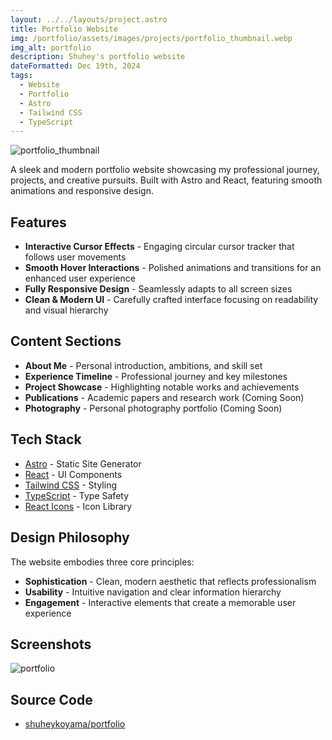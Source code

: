 ```yaml
---
layout: ../../layouts/project.astro
title: Portfolio Website
img: /portfolio/assets/images/projects/portfolio_thumbnail.webp
img_alt: portfolio
description: Shuhey's portfolio website
dateFormatted: Dec 19th, 2024
tags:
  - Website
  - Portfolio
  - Astro
  - Tailwind CSS
  - TypeScript
---
```


![portfolio_thumbnail](/portfolio/assets/images/projects/portfolio_thumbnail.webp)

A sleek and modern portfolio website showcasing my professional journey, projects, and creative pursuits. Built with Astro and React, featuring smooth animations and responsive design.

## Features

- **Interactive Cursor Effects** - Engaging circular cursor tracker that follows user movements
- **Smooth Hover Interactions** - Polished animations and transitions for an enhanced user experience
- **Fully Responsive Design** - Seamlessly adapts to all screen sizes
- **Clean & Modern UI** - Carefully crafted interface focusing on readability and visual hierarchy

## Content Sections

- **About Me** - Personal introduction, ambitions, and skill set
- **Experience Timeline** - Professional journey and key milestones
- **Project Showcase** - Highlighting notable works and achievements
- **Publications** - Academic papers and research work (Coming Soon)
- **Photography** - Personal photography portfolio (Coming Soon)

## Tech Stack

- [Astro](https://astro.build/) - Static Site Generator
- [React](https://reactjs.org/) - UI Components
- [Tailwind CSS](https://tailwindcss.com/) - Styling
- [TypeScript](https://www.typescriptlang.org/) - Type Safety
- [React Icons](https://react-icons.github.io/react-icons/) - Icon Library

## Design Philosophy

The website embodies three core principles:

- **Sophistication** - Clean, modern aesthetic that reflects professionalism
- **Usability** - Intuitive navigation and clear information hierarchy
- **Engagement** - Interactive elements that create a memorable user experience

## Screenshots

![portfolio](/portfolio/assets/images/projects/portfolio.webp)

## Source Code

- [shuheykoyama/portfolio](https://github.com/shuheykoyama/portfolio)
